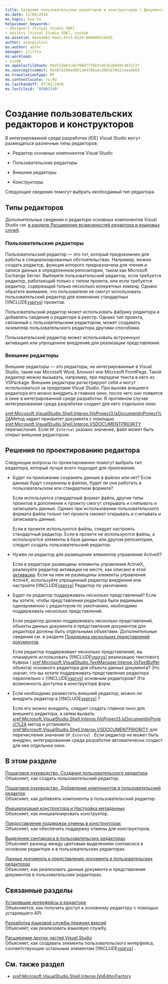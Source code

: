 ```yaml
---
title: Создание пользовательских редакторов и конструкторов | Документация Майкрософт
ms.date: 11/04/2016
ms.topic: how-to
helpviewer_keywords:
- designers [Visual Studio SDK]
- editors [Visual Studio SDK], custom
ms.assetid: b6a5e8b2-0ae1-4fc3-812d-09d40051b435
author: acangialosi
ms.author: anthc
manager: jillfra
ms.workload:
- vssdk
ms.openlocfilehash: 0ddfe2b61c8ef08d77fbb7c841b3bb69c167af2f
ms.sourcegitcommit: 05487d286ed891a04196aacd965870e2ceaadb68
ms.translationtype: MT
ms.contentlocale: ru-RU
ms.lasthandoff: 07/02/2020
ms.locfileid: "85903740"
---
```

# <a name="create-custom-editors-and-designers"></a>Создание пользовательских редакторов и конструкторов

В интегрированной среде разработки (IDE) Visual Studio могут размещаться различные типы редакторов:

- Редактор основных компонентов Visual Studio

- Пользовательские редакторы

- Внешние редакторы

- Конструкторы

Следующие сведения помогут выбрать необходимый тип редактора.

## <a name="types-of-editor"></a>Типы редакторов

Дополнительные сведения о редакторе основных компонентов Visual Studio см. [в разделе Расширение возможностей редактора и языковых служб](../extensibility/extending-the-editor-and-language-services.md).

### <a name="custom-editors"></a>Пользовательские редакторы
 Пользовательский редактор — это тот, который предназначен для работы в специализированных обстоятельствах. Например, можно создать редактор, функция которого предназначена для чтения и записи данных в определенном репозитории, таком как Microsoft Exchange Server. Выберите пользовательский редактор, если требуется редактор, работающий только с типом проекта, или если требуется редактор, содержащий только несколько конкретных команд. Однако обратите внимание, что пользователи не смогут использовать пользовательский редактор для изменения стандартных [!INCLUDE[vsprvs](../code-quality/includes/vsprvs_md.md)] проектов.

 Пользовательский редактор может использовать фабрику редактора и добавлять сведения о редакторе в реестр. Однако тип проекта, связанный с пользовательским редактором, может создавать экземпляр пользовательского редактора другими способами.

 Пользовательский редактор может использовать встроенную активацию или упрощенное внедрение для реализации представления.

### <a name="external-editors"></a>Внешние редакторы
 Внешние редакторы — это редакторы, не интегрированные в Visual Studio, такие как Microsoft Word, Блокнот или Microsoft FrontPage. Такой редактор можно вызывать, например, при передаче текста в него из VSPackage. Внешние редакторы регистрируют себя и могут использоваться за пределами Visual Studio. При вызове внешнего редактора его можно внедрить в главное окно, после чего оно появится в окне в интегрированной среде разработки. В противном случае интегрированная среда разработки создает для него отдельное окно.

 <xref:Microsoft.VisualStudio.Shell.Interop.IVsProject3.IsDocumentInProject%2A>Метод задает приоритет документа с помощью <xref:Microsoft.VisualStudio.Shell.Interop.VSDOCUMENTPRIORITY> перечисления. Если `DP_External` указано значение, файл может быть открыт внешним редактором.

## <a name="editor-design-decisions"></a>Решения по проектированию редактора
 Следующие вопросы по проектированию помогут выбрать тип редактора, который лучше всего подходит для приложения:

- Будет ли приложение сохранять данные в файлах или нет? Если данные будут сохранены в файлах, будет ли они работать в пользовательском или стандартном формате?

   Если используется стандартный формат файла, другие типы проектов в дополнение к проекту смогут открывать и считывать и записывать данные. Однако при использовании пользовательского формата файла только тип проекта сможет открывать и считывать и записывать данные.

   Если в проекте используются файлы, следует настроить стандартный редактор. Если в проекте не используются файлы, а используются элементы в базе данных или другом репозитории, следует создать пользовательский редактор.

- Нужен ли редактор для размещения элементов управления ActiveX?

   Если в редакторе размещены элементы управления ActiveX, реализуйте редактор активации на месте, как описано в этой [активации](/visualstudio/misc/in-place-activation?view=vs-2015). Если на нем не размещены элементы управления ActiveX, используйте упрощенный редактор внедрения или настройте [!INCLUDE[vsprvs](../code-quality/includes/vsprvs_md.md)] Редактор по умолчанию.

- Будет ли редактор поддерживать несколько представлений? Если вы хотите, чтобы представления редактора были видимыми одновременно с редактором по умолчанию, необходимо поддерживать несколько представлений.

   Если редактор должен поддерживать несколько представлений, объекты данных документа и представления документов для редактора должны быть отдельными объектами. Дополнительные сведения см. в разделе [Поддержка нескольких представлений документов](../extensibility/supporting-multiple-document-views.md).

   Если редактор поддерживает несколько представлений, вы планируете использовать [!INCLUDE[vsprvs](../code-quality/includes/vsprvs_md.md)] реализацию текстового буфера ( <xref:Microsoft.VisualStudio.TextManager.Interop.VsTextBuffer> объекта) основного редактора для объекта данных документа? Это значит, что вы хотите поддерживать представление редактора параллельно с [!INCLUDE[vsprvs](../code-quality/includes/vsprvs_md.md)] основным редактором? Эта возможность доступна в конструкторе форм.

- Если необходимо разместить внешний редактор, можно ли внедрить редактор в [!INCLUDE[vsprvs](../code-quality/includes/vsprvs_md.md)] ?

   Если его можно внедрить, следует создать главное окно для внешнего редактора, а затем вызвать <xref:Microsoft.VisualStudio.Shell.Interop.IVsProject3.IsDocumentInProject%2A> метод и установить <xref:Microsoft.VisualStudio.Shell.Interop.VSDOCUMENTPRIORITY> для перечисления значение `DP_External` . Если редактор не может быть внедрен, интегрированная среда разработки автоматически создаст для нее отдельное окно.

## <a name="in-this-section"></a>В этом разделе

[Пошаговое руководство. Создание пользовательского редактора](../extensibility/walkthrough-creating-a-custom-editor.md)\
Объясняет, как создать пользовательский редактор.

[Пошаговое руководство. Добавление компонентов в пользовательский редактор](../extensibility/walkthrough-adding-features-to-a-custom-editor.md)\
Объясняет, как добавлять компоненты в пользовательский редактор.

[Инициализация конструктора и Настройка метаданных](../extensibility/designer-initialization-and-metadata-configuration.md)\
Объясняет, как инициализировать конструктор.

[Предоставление поддержки отмены в конструкторах](../extensibility/supplying-undo-support-to-designers.md)\
Объясняет, как обеспечить поддержку отмены для конструкторов.

[Выделение синтаксиса в пользовательских редакторах](../extensibility/syntax-coloring-in-custom-editors.md)\
Объясняет разницу между цветовым выделением синтаксиса в основном редакторе и в пользовательских редакторах.

[Данные документа и представление документа в пользовательских редакторах](../extensibility/document-data-and-document-view-in-custom-editors.md)\
Объясняет, как реализовать данные документа и представления документов в пользовательских редакторах.

## <a name="related-sections"></a>Связанные разделы

[Устаревшие интерфейсы в редакторе](/visualstudio/extensibility/legacy-interfaces-in-the-editor?view=vs-2015)\
Объясняется, как получить доступ к основному редактору с помощью устаревшего API.

[Разработка языковой службы прежних версий](../extensibility/internals/developing-a-legacy-language-service.md)\
Объясняет, как реализовать языковую службу.

[Расширение других частей Visual Studio](../extensibility/extending-other-parts-of-visual-studio.md)\
Объясняет, как создавать элементы пользовательского интерфейса, соответствующие остальным элементам [!INCLUDE[vsprvs](../code-quality/includes/vsprvs_md.md)] .

## <a name="see-also"></a>См. также раздел

- <xref:Microsoft.VisualStudio.Shell.Interop.IVsEditorFactory>
